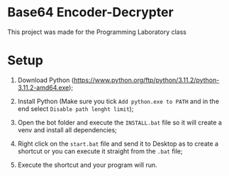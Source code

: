 # Base64 Encoder-Decrypter
This project was made for the Programming Laboratory class

# Setup

1. Download Python (https://www.python.org/ftp/python/3.11.2/python-3.11.2-amd64.exe);

2. Install Python (Make sure you tick `Add python.exe to PATH` and in the end select `Disable path lenght limit`);

3. Open the bot folder and execute the `INSTALL.bat` file so it will create a venv and install all dependencies;

4. Right click on the `start.bat` file and send it to Desktop as to create a shortcut or you can execute it straight from the `.bat` file;

5. Execute the shortcut and your program will run.
